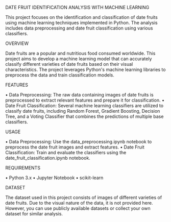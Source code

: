 DATE FRUIT IDENTIFICATION ANALYSIS WITH MACHINE LEARNING

This project focuses on the identification and classification of date fruits using machine learning techniques implemented in Python. The analysis includes data preprocessing and date fruit classification using various classifiers.

OVERVIEW

Date fruits are a popular and nutritious food consumed worldwide. This project aims to develop a machine learning model that can accurately classify different varieties of date fruits based on their visual characteristics. The project leverages Python's machine learning libraries to preprocess the data and train classification models.

FEATURES

•	Data Preprocessing: The raw data containing images of date fruits is preprocessed to extract relevant features and prepare it for classification.
•	Date Fruit Classification: Several machine learning classifiers are utilized to classify date fruits, including Random Forest, Gradient Boosting, Decision Tree, and a Voting Classifier that combines the predictions of multiple base classifiers.

USAGE

•	Data Preprocessing: Use the data_preprocessing.ipynb notebook to preprocess the date fruit images and extract features.
•	Date Fruit Classification: Train and evaluate the classifiers using the date_fruit_classification.ipynb notebook.

REQUIREMENTS

•	Python 3.x
•	Jupyter Notebook
•	scikit-learn

DATASET

The dataset used in this project consists of images of different varieties of date fruits. Due to the visual nature of the data, it is not provided here. However, you can use publicly available datasets or collect your own dataset for similar analysis.
